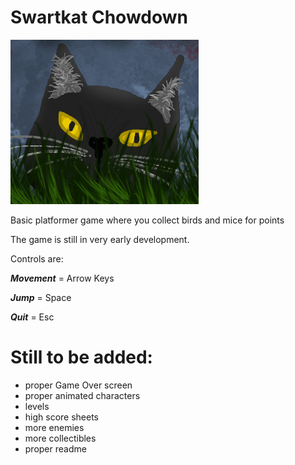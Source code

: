 # Swartkat Chowdown

![](_markdown/Swarkat_face.png)

Basic platformer game where you collect birds and mice for points

The game is still in very early development.

Controls are:

<i><b>Movement</b></i> = Arrow Keys

<i><b>Jump</b></i>      = Space

<i><b>Quit</b></i>        = Esc

# Still to be added:
- proper Game Over screen
- proper animated characters
- levels
- high score sheets
- more enemies
- more collectibles
- proper readme
